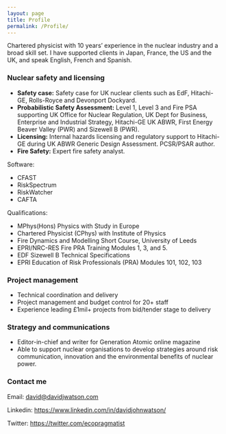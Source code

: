 ```yaml
---
layout: page
title: Profile
permalink: /Profile/
---
```


Chartered physicist with 10 years’ experience in the nuclear industry and a broad skill set. I have supported clients in Japan, France, the US and the UK, and speak English, French and Spanish.

### Nuclear safety and licensing

* **Safety case:** Safety case for UK nuclear clients such as EdF, Hitachi-GE, Rolls-Royce and Devonport Dockyard.
* **Probabilistic Safety Assessment:** Level 1, Level 3 and Fire PSA supporting UK Office for Nuclear Regulation, UK Dept for Business, Enterprise and Industrial Strategy, Hitachi-GE UK ABWR, First Energy Beaver Valley (PWR) and Sizewell B (PWR). 
* **Licensing:** Internal hazards licensing and regulatory support to Hitachi-GE during UK ABWR Generic Design Assessment. PCSR/PSAR author. 
* **Fire Safety:** Expert fire safety analyst.

Software:
* CFAST
* RiskSpectrum
* RiskWatcher
* CAFTA

Qualifications:
* MPhys(Hons) Physics with Study in Europe
* Chartered Physicist (CPhys) with Institute of Physics
* Fire Dynamics and Modelling Short Course, University of Leeds
* EPRI/NRC-RES Fire PRA Training Modules 1, 3, and 5.
* EDF Sizewell B Technical Specifications
* EPRI Education of Risk Professionals (PRA) Modules 101, 102, 103

### Project management

* Technical coordination and delivery
* Project management and budget control for 20+ staff 
* Experience leading £1mil+ projects from bid/tender stage to delivery

### Strategy and communications

* Editor-in-chief and writer for Generation Atomic online magazine
* Able to support nuclear organisations to develop strategies around risk communication, innovation and the environmental benefits of nuclear power.

### Contact me

Email: [david@davidjwatson.com](mailto:david@davidjwatson.com)

Linkedin: <https://www.linkedin.com/in/davidjohnwatson/>

Twitter: <https://twitter.com/ecopragmatist>
